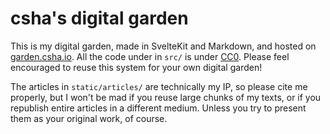 # csha's digital garden
This is my digital garden, made in SvelteKit and Markdown, and hosted on [garden.csha.io](https://garden.csha.io). All the code under in `src/` is under [CC0](https://creativecommons.org/share-your-work/public-domain/cc0/). Please feel encouraged to reuse this system for your own digital garden!

The articles in `static/articles/` are technically my IP, so please cite me properly, but I won't be mad if you reuse large chunks of my texts, or if you republish entire articles in a different medium. Unless you try to present them as your original work, of course.
